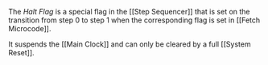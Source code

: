 The _Halt Flag_ is a special flag in the [[Step Sequencer]] that is set on the transition from step 0 to step 1 when the corresponding flag is set in [[Fetch Microcode]].

It suspends the [[Main Clock]] and can only be cleared by a full [[System Reset]].
